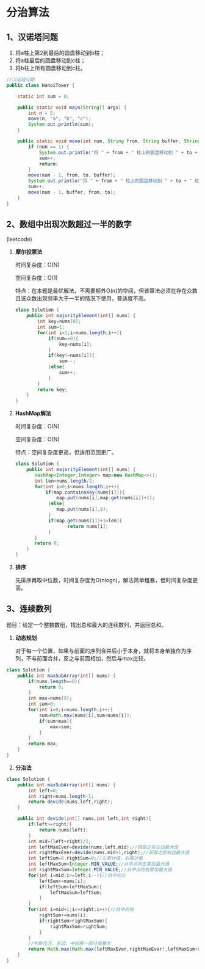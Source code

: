 # 分治算法

## 1、汉诺塔问题

1. 将a柱上第2到最后的圆盘移动到b柱；
2. 将a柱最后的圆盘移动到c柱；
3. 将b柱上所有圆盘移动到c柱。

```java
//汉诺塔问题
public class HanoiTower {

    static int sum = 0;

    public static void main(String[] args) {
        int n = 5;
        move(n, "a", "b", "c");
        System.out.println(sum);
    }

    public static void move(int num, String from, String buffer, String to) {
        if (num == 1) {
            System.out.println("将 " + from + " 柱上的圆盘移动到 " + to + " 柱");
            sum++;
            return;
        }
        move(num - 1, from, to, buffer);
        System.out.println("将 " + from + " 柱上的圆盘移动到 " + to + " 柱");
        sum++;
        move(num - 1, buffer, from, to);
    }
}
```

## 2、数组中出现次数超过一半的数字

(leetcode)

1. **摩尔投票法**

   时间复杂度：O(N)  

   空间复杂度：O(1)

   特点：在本题是最优解法，不需要额外O(n)的空间，但该算法必须在存在众数且该众数出现频率大于一半的情况下使用，普适度不高。

   ```java
   class Solution {
       public int majorityElement(int[] nums) {
           int key=nums[0];
           int sum=1;
           for(int i=1;i<nums.length;i++){
               if(sum==0){
                   key=nums[i];
               }
               if(key!=nums[i]){
                   sum--;
               }else{
                   sum++;
               }
           }
           return key;
       }
   }
   ```

2. **HashMap解法**

   时间复杂度：O(N)  

   空间复杂度：O(N)

   特点：空间复杂度更高，但适用范围更广。

   ```java
   class Solution {
       public int majorityElement(int[] nums) {
          HashMap<Integer,Integer> map=new HashMap<>();
          int len=nums.length/2;
          for(int i=0;i<nums.length;i++){
              if(map.containsKey(nums[i])){ 
                  map.put(nums[i],map.get(nums[i])+1);
               }else{
                  map.put(nums[i],0);
               }
               if(map.get(nums[i])+1>len){
                      return nums[i];
               }
          }
          return 0;
       }
   }
   ```

3. **排序**

   先排序再取中位数，时间复杂度为O(nlogn)，解法简单粗暴，但时间复杂度更高。

## 3、连续数列

题目：给定一个整数数组，找出总和最大的连续数列，并返回总和。

1. **动态规划**

   对于每一个位置，如果与前面的序列合并后小于本身，就将本身单独作为序列，不与前面合并，反之与前面相加，然后与max比较。

```java
class Solution {
    public int maxSubArray(int[] nums) {
        if(nums.length==0){
            return 0;
        }
        int max=nums[0];
        int sum=0;
        for(int i=0;i<nums.length;i++){
            sum=Math.max(nums[i],sum+nums[i]);
            if(sum>max){
                max=sum;
            }
        }
        return max;
    }
}
```

2. **分治法**

```java
class Solution {
    public int maxSubArray(int[] nums) {
        int left=0;
        int right=nums.length-1;
        return devide(nums,left,right);
    }

    public int devide(int[] nums,int left,int right){
        if(left>=right){
            return nums[left];
        }
        int mid=(left+right)/2;
        int leftMaxEver=devide(nums,left,mid);//获取之前左边最大值
        int rightMaxEver=devide(nums,mid+1,right);//获取之前右边最大值
        int leftSum=0,rightSum=0;//左累计值，右累计值
        int leftMaxSum=Integer.MIN_VALUE;//从中点向左累加最大值
        int rightMaxSum=Integer.MIN_VALUE;//从中点向右累加最大值
        for(int i=mid;i>=left;i--){//自中向左
            leftSum+=nums[i];
            if(leftSum>leftMaxSum){
                leftMaxSum=leftSum;
            }
        }
        for(int i=mid+1;i<=right;i++){//自中向右
            rightSum+=nums[i];
            if(rightSum>rightMaxSum){
                rightMaxSum=rightSum;
            }
        }
        //判断左方、右边、中间哪一部分值最大
        return Math.max(Math.max(leftMaxEver,rightMaxEver),leftMaxSum+rightMaxSum);
    }
}
```



